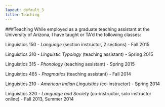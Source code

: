 ```yaml
---
layout: default_3
title: Teaching
---
```

###Teaching
While employed as a graduate teaching assistant at the University of
Arizona, I have taught or TA'd the following classes:

Linguistics 150 - *Language* (section instructor, 2 sections) - Fall 2015

Linguistics 310 - *Linguistic Typology* (teaching assistant) - Spring 2015

Linguistics 315 - *Phonology* (teaching assistant) - Spring 2015

Linguistics 465 - *Pragmatics* (teaching assistant) - Fall 2014

Linguistics 210 - *American Indian Linguistics* (co-instructor) - Spring 2014

Linguistics 320 - *Language and Society* (co-instructor, solo
instructor online) - Fall 2013, Summer 2014
